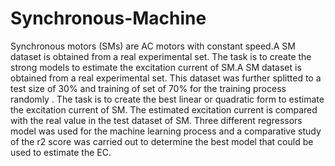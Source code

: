# Synchronous-Machine
Synchronous motors (SMs) are AC motors with constant speed.A SM dataset is obtained from a real experimental set. The task is to create the strong models to estimate the excitation current of SM.A SM dataset is obtained from a real experimental set. This dataset was further splitted to a test size of 30% and training of set of 70% for the training process randomly . The task is to create the best linear or quadratic form to estimate the excitation current of SM. The estimated excitation current is compared with the real value in the test dataset of SM. Three different regressors model was used for the machine learning process and a comparative study of the r2 score was carried out to determine the best model that could be used to estimate the EC.
